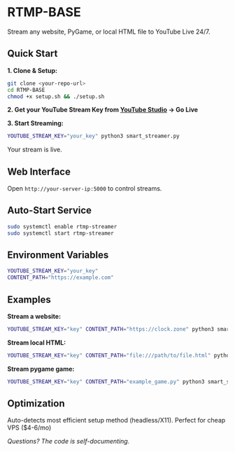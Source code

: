 # RTMP-BASE

Stream any website, PyGame, or local HTML file to YouTube Live 24/7.

## Quick Start

**1. Clone & Setup:**
```bash
git clone <your-repo-url>
cd RTMP-BASE
chmod +x setup.sh && ./setup.sh
```

**2. Get your YouTube Stream Key from [YouTube Studio](https://studio.youtube.com) → Go Live**

**3. Start Streaming:**
```bash
YOUTUBE_STREAM_KEY="your_key" python3 smart_streamer.py
```

Your stream is live.

## Web Interface

Open `http://your-server-ip:5000` to control streams.

## Auto-Start Service

```bash
sudo systemctl enable rtmp-streamer
sudo systemctl start rtmp-streamer
```

## Environment Variables

```bash
YOUTUBE_STREAM_KEY="your_key"
CONTENT_PATH="https://example.com"
```

## Examples

**Stream a website:**
```bash
YOUTUBE_STREAM_KEY="key" CONTENT_PATH="https://clock.zone" python3 smart_streamer.py
```

**Stream local HTML:**
```bash
YOUTUBE_STREAM_KEY="key" CONTENT_PATH="file:///path/to/file.html" python3 smart_streamer.py
```

**Stream pygame game:**
```bash
YOUTUBE_STREAM_KEY="key" CONTENT_PATH="example_game.py" python3 smart_streamer.py
```

## Optimization

Auto-detects most efficient setup method (headless/X11). Perfect for cheap VPS ($4-6/mo)

*Questions? The code is self-documenting.*